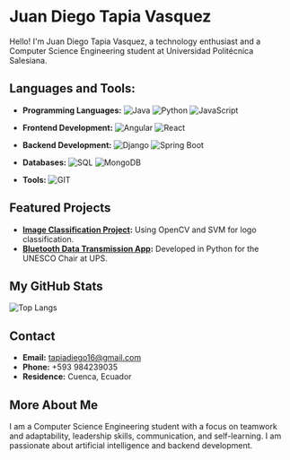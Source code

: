 # Juan Diego Tapia Vasquez

Hello! I'm Juan Diego Tapia Vasquez, a technology enthusiast and a Computer Science Engineering student at Universidad Politécnica Salesiana.

## Languages and Tools:

- **Programming Languages:**
  ![Java](https://img.shields.io/badge/Java-ED8B00?style=for-the-badge&logo=java&logoColor=white)
  ![Python](https://img.shields.io/badge/Python-3776AB?style=for-the-badge&logo=python&logoColor=white)
  ![JavaScript](https://img.shields.io/badge/JavaScript-F7DF1E?style=for-the-badge&logo=javascript&logoColor=black)

- **Frontend Development:**
  ![Angular](https://img.shields.io/badge/Angular-DD0031?style=for-the-badge&logo=angular&logoColor=white)
  ![React](https://img.shields.io/badge/React-20232A?style=for-the-badge&logo=react&logoColor=61DAFB)

- **Backend Development:**
  ![Django](https://img.shields.io/badge/Django-092E20?style=for-the-badge&logo=django&logoColor=white)
  ![Spring Boot](https://img.shields.io/badge/Spring_Boot-6DB33F?style=for-the-badge&logo=spring-boot&logoColor=white)

- **Databases:**
  ![SQL](https://img.shields.io/badge/SQL-4479A1?style=for-the-badge&logo=sql&logoColor=white)
  ![MongoDB](https://img.shields.io/badge/MongoDB-47A248?style=for-the-badge&logo=mongodb&logoColor=white)

- **Tools:**
  ![GIT](https://img.shields.io/badge/GIT-F05032?style=for-the-badge&logo=git&logoColor=white)

## Featured Projects

- **[Image Classification Project](https://github.com/juandtap/image-classification):** Using OpenCV and SVM for logo classification.
- **[Bluetooth Data Transmission App](https://github.com/juandtap/bluetooth-app):** Developed in Python for the UNESCO Chair at UPS.

## My GitHub Stats

![Top Langs](https://github-readme-stats.vercel.app/api/top-langs/?username=juandtap&layout=compact)

## Contact

- **Email:** [tapiadiego16@gmail.com](mailto:tapiadiego16@gmail.com)
- **Phone:** +593 984239035
- **Residence:** Cuenca, Ecuador

## More About Me

I am a Computer Science Engineering student with a focus on teamwork and adaptability, leadership skills, communication, and self-learning. I am passionate about artificial intelligence and backend development.
